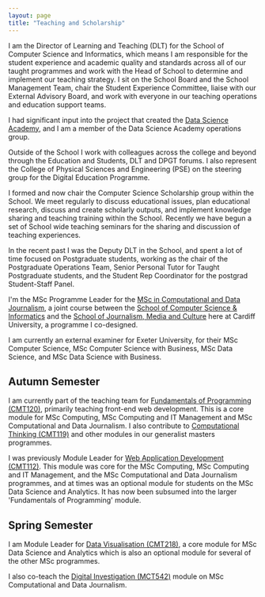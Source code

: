```yaml
---
layout: page
title: "Teaching and Scholarship"
---
```


I am the Director of Learning and Teaching (DLT) for the School of Computer Science and Informatics, which means I am responsible for the student experience and academic quality and standards across all of our taught programmes and work with the Head of School to determine and implement our teaching strategy. I sit on the School Board and the School Management Team, chair the Student Experience Committee, liaise with our External Advisory Board, and work with everyone in our teaching operations and education support teams. 

I had significant input into the project that created the [Data Science Academy](https://www.cardiff.ac.uk/data-science-academy), and I am a member of the Data Science Academy operations group.

Outside of the School I work with colleagues across the college and beyond through the Education and Students, DLT and DPGT forums. I also represent the College of Physical Sciences and Engineering (PSE) on the steering group for the Digital Education Programme.

I formed and now chair the Computer Science Scholarship group within the School. We meet regularly to discuss educational issues, plan educational research, discuss and create scholarly outputs, and implement knowledge sharing and teaching training within the School. Recently we have begun a set of School wide teaching seminars for the sharing and discussion of teaching experiences.

In the recent past I was the Deputy DLT in the School, and spent a lot of time focused on Postgraduate students, working as the chair of the Postgraduate Operations Team, Senior Personal Tutor for Taught Postgraduate students, and the Student Rep Coordinator for the postgrad Student-Staff Panel.

I'm the MSc Programme Leader for the [MSc in Computational and Data Journalism](http://www.cardiff.ac.uk/study/postgraduate/taught/courses/course/computational-and-data-journalism-msc), a joint course between the [School of Computer Science & Informatics](http://www.cardiff.ac.uk/computer-science/) and the [School of Journalism, Media and Culture](http://www.cardiff.ac.uk/journalism-media-and-culture) here at Cardiff University, a programme I co-designed.

I am currently an external examiner for Exeter University, for their MSc Computer Science, MSc Computer Science with Business, MSc Data Science, and MSc Data Science with Business.


## Autumn Semester

I am currently part of the teaching team for [Fundamentals of Programming (CMT120)](http://handbooks.data.cardiff.ac.uk/module/CMT120/20A.html), primarily teaching front-end web development. This is a core module for MSc Computing, MSc Computing and IT Management and MSc Computational and Data Journalism. I also contribute to [Computational Thinking (CMT119)](http://handbooks.data.cardiff.ac.uk/module/CMT119/20A.html) and other modules in our generalist masters programmes.

I was previously Module Leader for [Web Application Development (CMT112)](http://handbooks.data.cardiff.ac.uk/module/CMT112.html). This module was core for the MSc Computing, MSc Computing and IT Management, and the MSc Computational and Data Journalism programmes, and at times was an optional module for students on the MSc Data Science and Analytics. It has now been subsumed into the larger 'Fundamentals of Programming' module.



## Spring Semester

I am Module Leader for [Data Visualisation (CMT218)](http://handbooks.data.cardiff.ac.uk/module/CMT218.html), a core module for MSc Data Science and Analytics which is also an optional module for several of the other MSc programmes.

I also co-teach the [Digital Investigation (MCT542)](http://handbooks.data.cardiff.ac.uk/module/MCT542.html) module on MSc Computational and Data Journalism.

